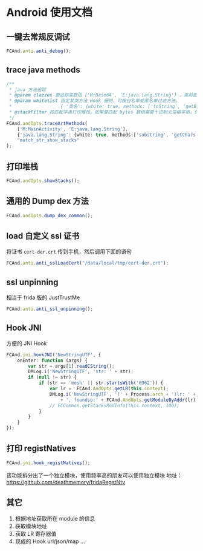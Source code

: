 # Android 使用文档

## 一键去常规反调试

```typescript
FCAnd.anti.anti_debug();
```

## trace java methods

```typescript
/**
 * java 方法追踪
 * @param clazzes 要追踪类数组 ['M:Base64', 'E:java.lang.String'] ，类前面的 M 代表 match 模糊匹配，E 代表 equal 精确匹配
 * @param whitelist 指定某类方法 Hook 细则，可按白名单或黑名单过滤方法。
 *                  { '类名': {white: true, methods: ['toString', 'getBytes']} }
 * @stackFilter 按匹配字串打印堆栈。如果要匹配 bytes 数组需要十进制无空格字串，例如："104,113,-105"
 */
FCAnd.andOpts.traceArtMethods(
    ['M:MainActivity', 'E:java.lang.String'],
    {'java.lang.String': {white: true, methods:['substring', 'getChars']}},
    "match_str_show_stacks"
);
```

## 打印堆栈
```typescript
FCAnd.andOpts.showStacks();
```

## 通用的 Dump dex 方法
```typescript
FCAnd.andOpts.dump_dex_common();
```
## load 自定义 ssl 证书

将证书 `cert-der.crt` 传到手机，然后调用下面的语句

```typescript
FCAnd.anti.anti_sslLoadCert("/data/local/tmp/cert-der.crt");
```

## ssl unpinning

相当于 frida 版的 JustTrustMe 

```typescript
FCAnd.anti.anti_ssl_unpinning();
```

## Hook JNI
方便的 JNI Hook
```typescript
FCAnd.jni.hookJNI('NewStringUTF', {
    onEnter: function (args) {
        var str = args[1].readCString();
        DMLog.i('NewStringUTF', 'str: ' + str);
        if (null != str) {
            if (str == 'mesh' || str.startsWith('6962')) {
                var lr =  FCAnd.AndOpts.getLR(this.context);
                DMLog.i('NewStringUTF', '(' + Process.arch + ')lr: ' + lr
                    + ', foundso:' + FCAnd.AndOpts.getModuleByAddr(lr) );
                // FCCommon.getStacksModInfo(this.context, 100);
            }
        }
    }
});
```

## 打印 registNatives

```typescript
FCAnd.jni.hook_registNatives();
```

该功能拆分出了一个独立模块，使用频率高的朋友可以使用独立模块
地址：https://github.com/deathmemory/fridaRegstNtv

## 其它

1. 根据地址获取所在 module 的信息
2. 获取模块地址
3. 获取 LR 寄存器值
4. 现成的 Hook url/json/map ...

